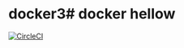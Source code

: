 # docker3# docker hellow
[![CircleCI](https://circleci.com/gh/srirammukundan/docker3/tree/main.svg?style=svg)](https://circleci.com/gh/srirammukundan/docker3/tree/main)